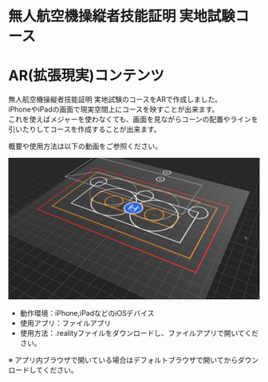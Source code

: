 # 無人航空機操縦者技能証明 実地試験コース
# AR(拡張現実)コンテンツ
 
無人航空機操縦者技能証明 実地試験のコースをARで作成しました。  
iPhoneやiPadの画面で現実空間上にコースを映すことが出来ます。  
これを使えばメジャーを使わなくても、画面を見ながらコーンの配置やラインを引いたりしてコースを作成することが出来ます。  
 
概要や使用方法は以下の動画をご参照ください。  


[![無人航空機操縦者技能証明 実地試験コース AR](https://github.com/excdinc/ar-for-fieldtest/blob/819d0b9ba4774f5a29d818f3da26babd6e55f546/thumbnail.png)](https://youtu.be/w9anxjQpvg0)


* 動作環境：iPhone,iPadなどのiOSデバイス
* 使用アプリ：ファイルアプリ
* 使用方法：.realityファイルをダウンロードし、ファイルアプリで開いてください。

※ アプリ内ブラウザで開いている場合はデフォルトブラウザで開いてからダウンロードしてください。
